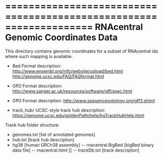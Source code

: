 ===================================================================
RNAcentral Genomic Coordinates Data
===================================================================

This directory contains genomic coordinates for a subset of RNAcentral ids
where such mapping is available.

* Bed
Format description:
http://www.ensembl.org/info/website/upload/bed.html
http://genome.ucsc.edu/FAQ/FAQformat.html

* Gff2
Format description:
http://www.sanger.ac.uk/resources/software/gff/spec.html

* Gff3
Format description:
http://www.sequenceontology.org/gff3.shtml

* track_hub/
UCSC-style track hub description:
https://genome.ucsc.edu/goldenPath/help/hgTrackHubHelp.html

Track hub folder structure:
- genomes.txt [list of annotated genomes]
- hub.txt [track hub description]
- hg38 [human GRCh38 assembly]
-- rnacentral.BigBed [bigBed binary data file]
-- rnacentral.html []
-- trackDb.txt [track description]
